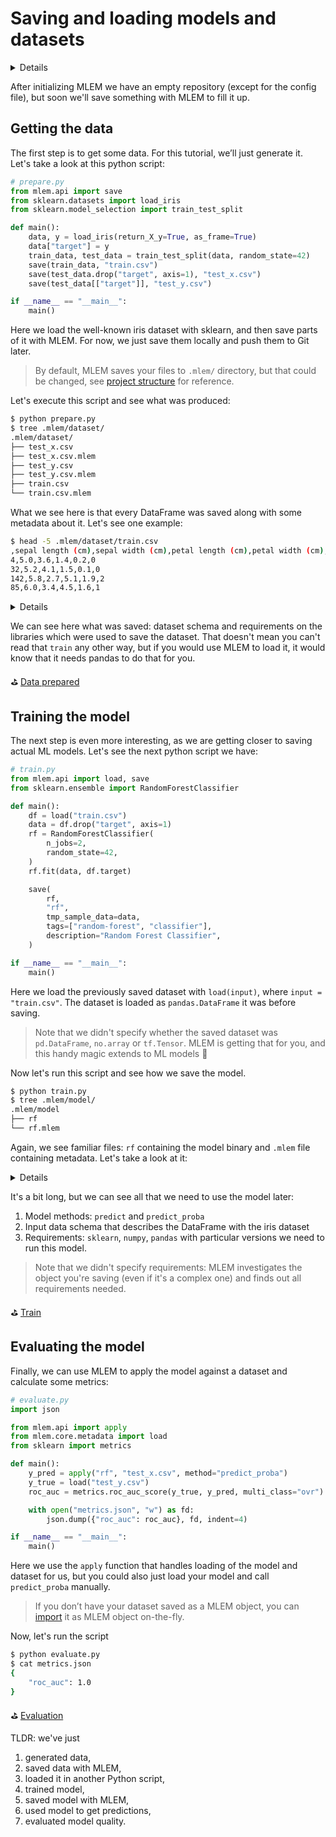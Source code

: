 # Saving and loading models and datasets

<details>

### 🧳 Requirements

`pip install mlem scikit-learn pandas`

</details>

After initializing MLEM we have an empty repository (except for the config
file), but soon we'll save something with MLEM to fill it up.


## Getting the data

The first step is to get some data. For this tutorial, we’ll just generate it.
Let's take a look at this python script:

```python
# prepare.py
from mlem.api import save
from sklearn.datasets import load_iris
from sklearn.model_selection import train_test_split

def main():
    data, y = load_iris(return_X_y=True, as_frame=True)
    data["target"] = y
    train_data, test_data = train_test_split(data, random_state=42)
    save(train_data, "train.csv")
    save(test_data.drop("target", axis=1), "test_x.csv")
    save(test_data[["target"]], "test_y.csv")

if __name__ == "__main__":
    main()
```

Here we load the well-known iris dataset with sklearn, and then save parts of it
with MLEM. For now, we just save them locally and push them to Git later.

> By default, MLEM saves your files to `.mlem/` directory, but that could be changed, see [project structure](/doc/user-guide/project-structure) for reference.

Let's execute this script and see what was produced:

```bash
$ python prepare.py
$ tree .mlem/dataset/
.mlem/dataset/
├── test_x.csv
├── test_x.csv.mlem
├── test_y.csv
├── test_y.csv.mlem
├── train.csv
└── train.csv.mlem
```

What we see here is that every DataFrame was saved along with some metadata
about it. Let's see one example:

```bash
$ head -5 .mlem/dataset/train.csv
,sepal length (cm),sepal width (cm),petal length (cm),petal width (cm),target
4,5.0,3.6,1.4,0.2,0
32,5.2,4.1,1.5,0.1,0
142,5.8,2.7,5.1,1.9,2
85,6.0,3.4,4.5,1.6,1
```

<details>

### `$ cat .mlem/dataset/train.csv.mlem`

```yaml
artifacts:
  data:
    hash: add43029d2b464d0884a7d3105ef0652
    size: 2459
    uri: train.csv
object_type: dataset
reader:
  dataset_type:
    columns:
      - ''
      - sepal length (cm)
      - sepal width (cm)
      - petal length (cm)
      - petal width (cm)
      - target
    dtypes:
      - int64
      - float64
      - float64
      - float64
      - float64
      - int64
    index_cols:
      - ''
    type: dataframe
  format: csv
  type: pandas
requirements:
  - module: pandas
    version: 1.4.2
```

</details>

We can see here what was saved: dataset schema and requirements on the libraries
which were used to save the dataset. That doesn't mean you can't read that
`train` any other way, but if you would use MLEM to load it, it would know that
it needs pandas to do that for you.

⛳
[Data prepared](https://github.com/iterative/example-mlem-get-started/tree/2-prepare)


## Training the model

The next step is even more interesting, as we are getting closer to saving
actual ML models. Let's see the next python script we have:

```python
# train.py
from mlem.api import load, save
from sklearn.ensemble import RandomForestClassifier

def main():
    df = load("train.csv")
    data = df.drop("target", axis=1)
    rf = RandomForestClassifier(
        n_jobs=2,
        random_state=42,
    )
    rf.fit(data, df.target)

    save(
        rf,
        "rf",
        tmp_sample_data=data,
        tags=["random-forest", "classifier"],
        description="Random Forest Classifier",
    )

if __name__ == "__main__":
    main()
```

Here we load the previously saved dataset with `load(input)`, where
`input = "train.csv"`. The dataset is loaded as `pandas.DataFrame` it was before
saving.

> Note that we didn't specify whether the saved dataset was `pd.DataFrame`, `no.array` or `tf.Tensor`. MLEM is getting that for you, and this handy magic extends to ML models 👋

Now let's run this script and see how we save the model.

```bash
$ python train.py
$ tree .mlem/model/
.mlem/model
├── rf
└── rf.mlem
```

Again, we see familiar files: `rf` containing the model binary and `.mlem` file
containing metadata. Let's take a look at it:

<details>

### `$ cat .mlem/model/rf.mlem`

```yaml
artifacts:
  data:
    hash: 59440b4398b8d45d8ad64d8d407cfdf9
    size: 993
    uri: logreg
model_type:
  methods:
    predict:
      args:
        - name: data
          type_:
            columns:
              - ''
              - sepal length (cm)
              - sepal width (cm)
              - petal length (cm)
              - petal width (cm)
            dtypes:
              - int64
              - float64
              - float64
              - float64
              - float64
            index_cols:
              - ''
            type: dataframe
      name: predict
      returns:
        dtype: int64
        shape:
          - null
        type: ndarray
    predict_proba:
      args:
        - name: data
          type_:
            columns:
              - ''
              - sepal length (cm)
              - sepal width (cm)
              - petal length (cm)
              - petal width (cm)
            dtypes:
              - int64
              - float64
              - float64
              - float64
              - float64
            index_cols:
              - ''
            type: dataframe
      name: predict_proba
      returns:
        dtype: float64
        shape:
          - null
          - 3
        type: ndarray
    sklearn_predict:
      args:
        - name: X
          type_:
            columns:
              - ''
              - sepal length (cm)
              - sepal width (cm)
              - petal length (cm)
              - petal width (cm)
            dtypes:
              - int64
              - float64
              - float64
              - float64
              - float64
            index_cols:
              - ''
            type: dataframe
      name: predict
      returns:
        dtype: int64
        shape:
          - null
        type: ndarray
    sklearn_predict_proba:
      args:
        - name: X
          type_:
            columns:
              - ''
              - sepal length (cm)
              - sepal width (cm)
              - petal length (cm)
              - petal width (cm)
            dtypes:
              - int64
              - float64
              - float64
              - float64
              - float64
            index_cols:
              - ''
            type: dataframe
      name: predict_proba
      returns:
        dtype: float64
        shape:
          - null
          - 3
        type: ndarray
  type: sklearn
object_type: model
requirements:
  - module: sklearn
    version: 1.0.2
  - module: pandas
    version: 1.4.1
  - module: numpy
    version: 1.22.3
```

</details>

It's a bit long, but we can see all that we need to use the model later:

1. Model methods: `predict` and `predict_proba`
2. Input data schema that describes the DataFrame with the iris dataset
3. Requirements: `sklearn`, `numpy`, `pandas` with particular versions we need
   to run this model.

> Note that we didn't specify requirements: MLEM investigates the object you're saving (even if it's a complex one) and finds out all requirements needed.

⛳ [Train](https://github.com/iterative/example-mlem-get-started/tree/3-train)

## Evaluating the model
Finally, we can use MLEM to apply the model against a dataset and calculate some
metrics:

```python
# evaluate.py
import json

from mlem.api import apply
from mlem.core.metadata import load
from sklearn import metrics

def main():
    y_pred = apply("rf", "test_x.csv", method="predict_proba")
    y_true = load("test_y.csv")
    roc_auc = metrics.roc_auc_score(y_true, y_pred, multi_class="ovr")

    with open("metrics.json", "w") as fd:
        json.dump({"roc_auc": roc_auc}, fd, indent=4)

if __name__ == "__main__":
    main()
```

Here we use the `apply` function that handles loading of the model and dataset
for us, but you could also just load your model and call `predict_proba` manually.

> If you don’t have your dataset saved as a MLEM object, you can [import](/doc/user-guide/importing) it as MLEM object on-the-fly.

Now, let's run the script

```bash
$ python evaluate.py
$ cat metrics.json
{
    "roc_auc": 1.0
}
```

⛳
[Evaluation](https://github.com/iterative/example-mlem-get-started/tree/4-eval)

TLDR: we've just

1. generated data,
2. saved data with MLEM,
3. loaded it in another Python script,
4. trained model,
5. saved model with MLEM,
6. used model to get predictions,
7. evaluated model quality.

